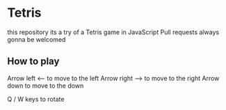 # Tetris
this repository its a try of a Tetris game in JavaScript
Pull requests always gonna be welcomed

## How to play

Arrow left <-- to move to the left
Arrow right --> to move to the right
Arrow down      to move to the down

Q / W keys to rotate 
